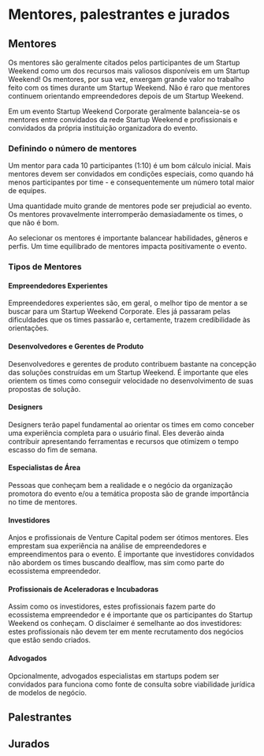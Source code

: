 Mentores, palestrantes e jurados
=======

## Mentores
Os mentores são geralmente citados pelos participantes de um Startup Weekend como um dos recursos mais valiosos disponíveis em um Startup Weekend! Os mentores, por sua vez, enxergam grande valor no trabalho feito com os times durante um Startup Weekend. Não é raro que mentores continuem orientando empreendedores depois de um Startup Weekend.

Em um evento Startup Weekend Corporate geralmente balanceia-se os mentores entre convidados da rede Startup Weekend e profissionais e convidados da própria instituição organizadora do evento.

### Definindo o número de mentores
Um mentor para cada 10 participantes (1:10) é um bom cálculo inicial. Mais mentores devem ser convidados em condições especiais, como quando há menos participantes por time - e consequentemente um número total maior de equipes.

Uma quantidade muito grande de mentores pode ser prejudicial ao evento. Os mentores provavelmente interromperão demasiadamente os times, o que não é bom.

Ao selecionar os mentores é importante balancear habilidades, gêneros e perfis. Um time equilibrado de mentores impacta positivamente o evento.

### Tipos de Mentores
#### Empreendedores Experientes
Empreendedores experientes são, em geral, o melhor tipo de mentor a se buscar para um Startup Weekend Corporate. Eles já passaram pelas dificuldades que os times passarão e, certamente, trazem credibilidade às orientações.

#### Desenvolvedores e Gerentes de Produto
Desenvolvedores e gerentes de produto contribuem bastante na concepção das soluções construídas em um Startup Weekend. É importante que eles orientem os times como conseguir velocidade no desenvolvimento de suas propostas de solução.

#### Designers
Designers terão papel fundamental ao orientar os times em como conceber uma experiência completa para o usuário final. Eles deverão ainda contribuir apresentando ferramentas e recursos que otimizem o tempo escasso do fim de semana.

#### Especialistas de Área
Pessoas que conheçam bem a realidade e o negócio da organização promotora do evento e/ou a temática proposta são de grande importância no time de mentores.  

#### Investidores
Anjos e profissionais de Venture Capital podem ser ótimos mentores. Eles emprestam sua experiência na análise de empreendedores e empreendimentos para o evento. É importante que investidores convidados não abordem os times buscando dealflow, mas sim como parte do ecossistema empreendedor.

#### Profissionais de Aceleradoras e Incubadoras
Assim como os investidores, estes profissionais fazem parte do ecossistema empreendedor e é importante que os participantes do Startup Weekend os conheçam. O disclaimer é semelhante ao dos investidores: estes profissionais não devem ter em mente recrutamento dos negócios que estão sendo criados.

#### Advogados
Opcionalmente, advogados especialistas em startups podem ser convidados para funciona como fonte de consulta sobre viabilidade jurídica de modelos de negócio.




## Palestrantes

## Jurados